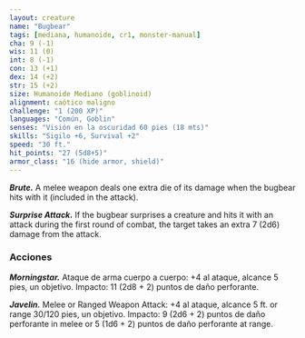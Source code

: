 ```yaml
---
layout: creature
name: "Bugbear"
tags: [mediana, humanoide, cr1, monster-manual]
cha: 9 (-1)
wis: 11 (0)
int: 8 (-1)
con: 13 (+1)
dex: 14 (+2)
str: 15 (+2)
size: Humanoide Mediano (goblinoid)
alignment: caótico maligno
challenge: "1 (200 XP)"
languages: "Común, Goblin"
senses: "Visión en la oscuridad 60 pies (18 mts)"
skills: "Sigilo +6, Survival +2"
speed: "30 ft."
hit_points: "27 (5d8+5)"
armor_class: "16 (hide armor, shield)"
---
```


***Brute.*** A melee weapon deals one extra die of its damage when the bugbear hits with it (included in the attack).

***Surprise Attack.*** If the bugbear surprises a creature and hits it with an attack during the first round of combat, the target takes an extra 7 (2d6) damage from the attack.

### Acciones

***Morningstar.*** Ataque de arma cuerpo a cuerpo: +4 al ataque, alcance 5 pies, un objetivo. Impacto: 11 (2d8 + 2) puntos de daño perforante.

***Javelin.*** Melee or Ranged Weapon Attack: +4 al ataque, alcance 5 ft. or range 30/120 pies, un objetivo. Impacto: 9 (2d6 + 2) puntos de daño perforante in melee or 5 (1d6 + 2) puntos de daño perforante at range.